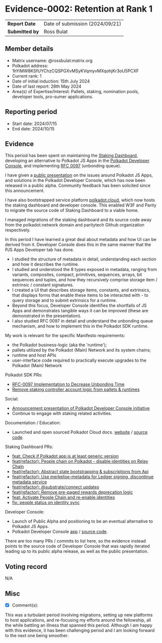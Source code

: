 # Evidence-0002: Retention at Rank 1

|                 |                                                                                             |
| --------------- | ------------------------------------------------------------------------------------------- |
| **Report Date** | Date of submission (2024/09/21)                                                             |
| **Submitted by**| Ross Bulat                                                                        |


## Member details

- Matrix username: @rossbulat:matrix.org
- Polkadot address: 1hYiMW8KSfUYChzCQSPGXvMSyKVqmyvMXqohjKr3oU5PCXF
- Current rank: 1
- Date of initial induction: 15th July 2024
- Date of last report: 28th May 2024
- Area(s) of Expertise/Interest: Pallets, staking, nomination pools, developer tools, pro-sumer applications.


## Reporting period

- Start date: 2024/07/15
- End date: 2024/10/15


## Evidence
This period has been spent on maintaining the [Staking Dashboard](http://staking.polkadot.cloud), developing an alternative to Polkadot JS Apps in the [Polkadot Developer Console](https://console.polkadot.cloud), and implementing [RFC 0097](https://polkadot-fellows.github.io/RFCs/approved/0097-unbonding_queue.html#rfc-0097-unbonding-queue) (unbonding queue).

I have given a [public presentation](https://x.com/rossbulat/status/1825967285896380659) on the issues around Polkadot JS Apps, and solutions in the Polkadot Developer Console, which has now been released in a public alpha. Community feedback has been solicited since this announcement.

I have also bootstrapped service platform [polkadot.cloud](http://polkadot.cloud), which now hosts the staking dashboard and developer console. This enabled W3F and Parity to migrate the source code of Staking Dashboard to a viable home.

I managed migrations of the staking dashboard and its source code away from the polkadot.network domain and paritytech Github organization respectively.

In this period I have learned a great deal about metadata and how UI can be derived from it. Developer Console does this in the same manner that the PJS Apps Developer tab has done. 

- I studied the structure of metadata in detail, understanding each section and how it describes the runtime.
- I studied and understood the 8 types exposed in metadata, ranging from variants, composites, compact, primitives, sequences, arrays, bit sequences and tuples, and how they recursively comprise storage item / extrinsic / constant signatures.
- I created a UI that describes storage items, constants, and extrinsics, that displays forms that enable these items to be interacted with - to query storage and to submit extrinsics for a runtime.
- Beyond this focus, Developer Console identifies the shortfalls of JS Apps and demonstrates tangible ways it can be improved (these are demonstrated in the presentation).
- I also studied RFC 0097 in detail and understand the unbonding queue mechanism, and how to implement this in the Polkadot SDK runtime.

My work is relevant for the specific Manifesto requirements:
- the Polkadot business-logic (aka the 'runtime');
- pallets utilized by the Polkadot (Main) Network and its system chains;
- runtime and host APIs
- user-interface code required to practically execute upgrades to the Polkadot (Main) Network

Polkadot SDK PRs:

- [RFC-0097 Implementation to Decrease Unbonding Time](https://github.com/paritytech/polkadot-sdk/pull/5449)
- [Remove staking controller account logic from pallets & runtimes](https://github.com/paritytech/polkadot-sdk/pull/5715)

Social:

- [Announcement presentation of Polkadot Developer Console initiative](https://x.com/rossbulat/status/1825967285896380659)
- Continue to engage with staking related activities.


Documentation / Education:

- Launched and open sourced Polkadot Cloud docs. [website](https://docs.polkadot.cloud/) / [source code](https://github.com/polkadot-cloud/docs).


Staking Dashboard PRs:
- [feat: Check if Polkadot app is at least generic version](https://github.com/polkadot-cloud/polkadot-staking-dashboard/pull/2191) 
- [feat(refactor): People chain on Polkadot - disable identities on Relay Chain](https://github.com/polkadot-cloud/polkadot-staking-dashboard/pull/2192)
- [feat(refactor): Abstract state bootstrapping & subscriptions from Api](https://github.com/polkadot-cloud/polkadot-staking-dashboard/pull/2193)
- [feat(refactor): Use merkelise-metadata for Ledger signing, discontinue metadata service](https://github.com/polkadot-cloud/polkadot-staking-dashboard/pull/2195)
- [feat(refactor): @substrate/connect updates](https://github.com/polkadot-cloud/polkadot-staking-dashboard/pull/2196)
- [feat(refactor): Remove pre-paged rewards deprecation logic](https://github.com/polkadot-cloud/polkadot-staking-dashboard/pull/2197)
- [feat: Activate People Chain and re-enable identities](https://github.com/polkadot-cloud/polkadot-staking-dashboard/pull/2198)
- [fix: people status on identity sync](https://github.com/polkadot-cloud/polkadot-staking-dashboard/pull/2236)


Developer Console:
- Launch of Public Alpha and positioning to be an eventual alternative to Polkadot JS Apps.
- Polkadot Developer Console [app](http://console.polkadot.cloud) / [source code](https://github.com/polkadot-cloud/polkadot-developer-console).

There are too many PRs / commits to list here, so the evidence instead points to the source code of Developer Console that was rapidly iterated leading up to its public alpha release, as well as the public presentation.

## Voting record
N/A

## Misc

- [x] Comment(s): 

This was a turbulant period involving migrations, setting up new platforms to host applications, and re-focusing my efforts around the fellowship, all the while battling an illness that spanned this period. Although I am happy with this evidence, it has been challenging period and I am looking forward to the next one being smoother.